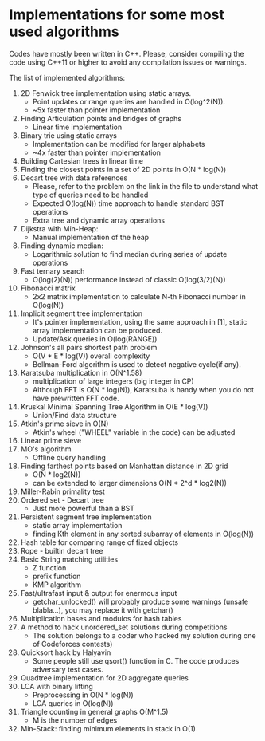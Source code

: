 # Implementations for some most used algorithms
Codes have mostly been written in C++. Please, consider compiling the code using C++11 or higher to avoid any compilation issues or warnings.

The list of implemented algorithms:
1. 2D Fenwick tree implementation using static arrays.
    - Point updates or range queries are handled in O(log^2(N)).
    - ~5x faster than pointer implementation
2. Finding Articulation points and bridges of graphs
    - Linear time implementation
3. Binary trie using static arrays
    - Implementation can be modified for larger alphabets
    - ~4x faster than pointer implementation
4. Building Cartesian trees in linear time
5. Finding the closest points in a set of 2D points in O(N * log(N))
6. Decart tree with data references
    - Please, refer to the problem on the link in the file to understand what type of queries need to be handled
    - Expected O(log(N)) time approach to handle standard BST operations
    - Extra tree and dynamic array operations
7. Dijkstra with Min-Heap:
    - Manual implementation of the heap
8. Finding dynamic median:
    - Logarithmic solution to find median during series of update operations
9. Fast ternary search
    - O(log(2)(N)) performance instead of classic O(log(3/2)(N))
10. Fibonacci matrix
    - 2x2 matrix implementation to calculate N-th Fibonacci number in O(log(N))
11. Implicit segment tree implementation
    - It's pointer implementation, using the same approach in [1], static array implementation can be produced.
    - Update/Ask queries in O(log(RANGE))
12. Johnson's all pairs shortest path problem
    - O(V * E * log(V)) overall complexity
    - Bellman-Ford algorithm is used to detect negative cycle(if any).
13. Karatsuba multiplication in O(N^1.58)
    - multiplication of large integers (big integer in CP)
    - Although FFT is O(N * log(N)), Karatsuba is handy when you do not have prewritten FFT code.
14. Kruskal Minimal Spanning Tree Algorithm in O(E * log(V))
    - Union/Find data structure
15. Atkin's prime sieve in O(N)
    - Atkin's wheel ("WHEEL" variable in the code) can be adjusted
16. Linear prime sieve
17. MO's algorithm
    - Offline query handling
18. Finding farthest points based on Manhattan distance in 2D grid 
    - O(N * log2(N))
    - can be extended to larger dimensions O(N * 2^d * log2(N))
19. Miller-Rabin primality test
20. Ordered set - Decart tree
    - Just more powerful than a BST
21. Persistent segment tree implementation
    - static array implementation
    - finding Kth element in any sorted subarray of elements in O(log(N))
22. Hash table for comparing range of fixed objects
23. Rope - builtin decart tree
24. Basic String matching utilities
     - Z function
     - prefix function
     - KMP algorithm
25. Fast/ultrafast input & output for enermous input
    - getchar_unlocked() will probably produce some warnings (unsafe blabla...), you may replace it with getchar()
26. Multiplication bases and modulos for hash tables
27. A method to hack unordered_set solutions during competitions
    - The solution belongs to a coder who hacked my solution during one of Codeforces contests)
28. Quicksort hack by Halyavin
    - Some people still use qsort() function in C. The code produces adversary test cases.
29. Quadtree implementation for 2D aggregate queries
30. LCA with binary lifting
    - Preprocessing in O(N * log(N))
    - LCA queries in O(log(N))
31. Triangle counting in general graphs O(M^1.5)
    - M is the number of edges
32. Min-Stack: finding minimum elements in stack in O(1)
